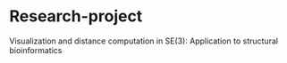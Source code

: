# Research-project
Visualization and distance computation in SE(3): Application to structural bioinformatics

